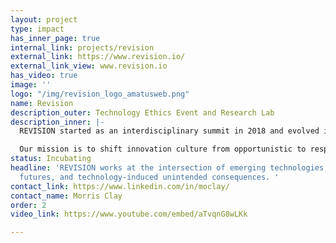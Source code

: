 ```yaml
---
layout: project
type: impact
has_inner_page: true
internal_link: projects/revision
external_link: https://www.revision.io/
external_link_view: www.revision.io
has_video: true
image: ''
logo: "/img/revision_logo_amatusweb.png"
name: Revision
description_outer: Technology Ethics Event and Research Lab
description_inner: |-
  REVISION started as an interdisciplinary summit in 2018 and evolved into a research lab working at the intersection of emerging technologies, successful futures, and technology-induced unintended consequences.

  Our mission is to shift innovation culture from opportunistic to responsible through raising risk-awareness and establishing accountability for the social, economic and environmental impact of emerging technologies.
status: Incubating
headline: 'REVISION works at the intersection of emerging technologies, successful
  futures, and technology-induced unintended consequences. '
contact_link: https://www.linkedin.com/in/moclay/
contact_name: Morris Clay
order: 2
video_link: https://www.youtube.com/embed/aTvqnG8wLKk

---
```

